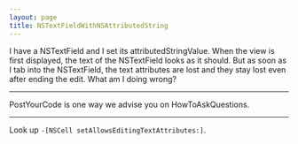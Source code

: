 ```yaml
---
layout: page
title: NSTextFieldWithNSAttributedString
---
```




I have a NSTextField and I set its attributedStringValue.  When the view is first displayed, the text of the NSTextField looks as it should.  But as soon as I tab into the NSTextField, the text attributes are lost and they stay lost even after ending the edit.  What am I doing wrong?

----

PostYourCode is one way we advise you on HowToAskQuestions.

----

Look up <code>-[NSCell setAllowsEditingTextAttributes:]</code>.

